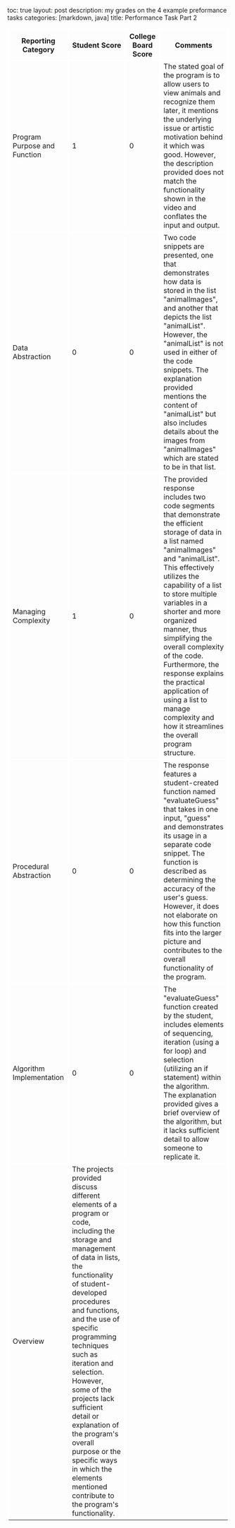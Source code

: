 
toc: true
layout: post
description: my grades on the 4 example preformance tasks
categories: [markdown, java]
title: Performance Task Part 2
<html>
<style>
    table, th, td { 
        border:2px solid white;
    }
<!DOCTYPE html>
<html>
<head>
   <style>
      table, th, td {
         border: 1px solid green;
      }
   </style>
<body>
   <table>
         <th>Reporting Category</th>
         <th>Student Score</th>
         <th>College Board Score</th>
         <th>Comments</th>
      </tr>
      <tr>
         <td>Program Purpose and Function</td>
         <td>1</td>
         <td>0</td>
         <td>The stated goal of the program is to allow users to view animals and recognize them later, it mentions the underlying issue or artistic motivation behind it which was good. However, the description provided does not match the functionality shown in the video and conflates the input and output.</td>
      </tr>
      <tr>
         <td>Data Abstraction</td>
         <td>0</td>
         <td>0</td>
         <td>Two code snippets are presented, one that demonstrates how data is stored in the list "animalImages", and another that depicts the list "animalList". However, the "animalList" is not used in either of the code snippets. The explanation provided mentions the content of "animalList" but also includes details about the images from "animalImages" which are stated to be in that list.</td>
      </tr>
      <tr>
         <td>Managing Complexity</td>
         <td>1</td>
         <td>0</td>
         <td>The provided response includes two code segments that demonstrate the efficient storage of data in a list named "animalImages" and "animalList". This effectively utilizes the capability of a list to store multiple variables in a shorter and more organized manner, thus simplifying the overall complexity of the code. Furthermore, the response explains the practical application of using a list to manage complexity and how it streamlines the overall program structure.</td>
      <tr>
      </tr>
         <td>Procedural Abstraction</td>
         <td>0</td>
         <td>0</td>
         <td>The response features a student-created function named "evaluateGuess" that takes in one input, "guess" and demonstrates its usage in a separate code snippet. The function is described as determining the accuracy of the user's guess. However, it does not elaborate on how this function fits into the larger picture and contributes to the overall functionality of the program.</td>
      </tr>
      <tr>
         <td>Algorithm Implementation</td>
         <td>0</td>
         <td>0</td>
         <td>The "evaluateGuess" function created by the student, includes elements of sequencing, iteration (using a for loop) and selection (utilizing an if statement) within the algorithm. The explanation provided gives a brief overview of the algorithm, but it lacks sufficient detail to allow someone to replicate it.</td>
      </tr>
        <td>Overview</td>
        <td>The projects provided discuss different elements of a program or code, including the storage and management of data in lists, the functionality of student-developed procedures and functions, and the use of specific programming techniques such as iteration and selection. However, some of the projects lack sufficient detail or explanation of the program's overall purpose or the specific ways in which the elements mentioned contribute to the program's functionality.</td>
      </tr>
      <tr>